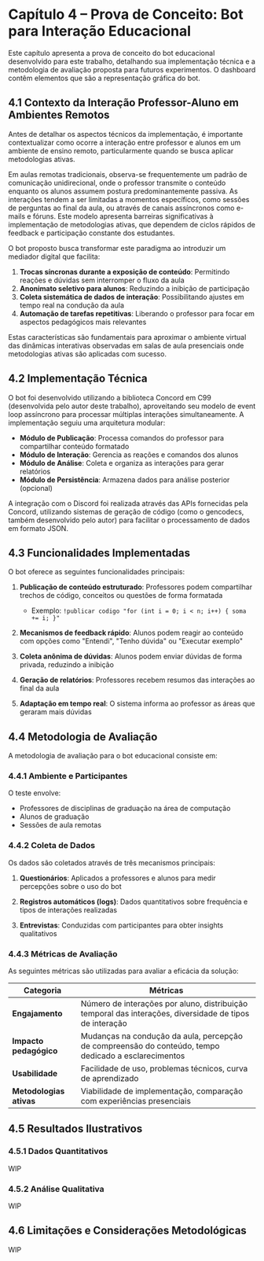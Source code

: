 # **Capítulo 4 – Prova de Conceito: Bot para Interação Educacional**

Este capítulo apresenta a prova de conceito do bot educacional desenvolvido para este trabalho, detalhando sua implementação técnica e a metodologia de avaliação proposta para futuros experimentos. O dashboard contêm elementos que são a representação gráfica do bot.

## 4.1 Contexto da Interação Professor-Aluno em Ambientes Remotos

Antes de detalhar os aspectos técnicos da implementação, é importante contextualizar como ocorre a interação entre professor e alunos em um ambiente de ensino remoto, particularmente quando se busca aplicar metodologias ativas.

Em aulas remotas tradicionais, observa-se frequentemente um padrão de comunicação unidirecional, onde o professor transmite o conteúdo enquanto os alunos assumem postura predominantemente passiva. As interações tendem a ser limitadas a momentos específicos, como sessões de perguntas ao final da aula, ou através de canais assíncronos como e-mails e fóruns. Este modelo apresenta barreiras significativas à implementação de metodologias ativas, que dependem de ciclos rápidos de feedback e participação constante dos estudantes.

O bot proposto busca transformar este paradigma ao introduzir um mediador digital que facilita:

1. **Trocas síncronas durante a exposição de conteúdo**: Permitindo reações e dúvidas sem interromper o fluxo da aula
2. **Anonimato seletivo para alunos**: Reduzindo a inibição de participação
3. **Coleta sistemática de dados de interação**: Possibilitando ajustes em tempo real na condução da aula
4. **Automação de tarefas repetitivas**: Liberando o professor para focar em aspectos pedagógicos mais relevantes

Estas características são fundamentais para aproximar o ambiente virtual das dinâmicas interativas observadas em salas de aula presenciais onde metodologias ativas são aplicadas com sucesso.

## 4.2 Implementação Técnica

O bot foi desenvolvido utilizando a biblioteca Concord em C99 (desenvolvida pelo autor deste trabalho), aproveitando seu modelo de event loop assíncrono para processar múltiplas interações simultaneamente. A implementação seguiu uma arquitetura modular:

- **Módulo de Publicação**: Processa comandos do professor para compartilhar conteúdo formatado
- **Módulo de Interação**: Gerencia as reações e comandos dos alunos
- **Módulo de Análise**: Coleta e organiza as interações para gerar relatórios
- **Módulo de Persistência**: Armazena dados para análise posterior (opcional)

A integração com o Discord foi realizada através das APIs fornecidas pela Concord, utilizando sistemas de geração de código (como o gencodecs, também desenvolvido pelo autor) para facilitar o processamento de dados em formato JSON.

## 4.3 Funcionalidades Implementadas

O bot oferece as seguintes funcionalidades principais:

1. **Publicação de conteúdo estruturado**: Professores podem compartilhar trechos de código, conceitos ou questões de forma formatada
   - Exemplo: `!publicar codigo "for (int i = 0; i < n; i++) { soma += i; }"`

2. **Mecanismos de feedback rápido**: Alunos podem reagir ao conteúdo com opções como "Entendi", "Tenho dúvida" ou "Executar exemplo"

3. **Coleta anônima de dúvidas**: Alunos podem enviar dúvidas de forma privada, reduzindo a inibição

4. **Geração de relatórios**: Professores recebem resumos das interações ao final da aula

5. **Adaptação em tempo real**: O sistema informa ao professor as áreas que geraram mais dúvidas

## 4.4 Metodologia de Avaliação

A metodologia de avaliação para o bot educacional consiste em:

### 4.4.1 Ambiente e Participantes

O teste envolve:
- Professores de disciplinas de graduação na área de computação
- Alunos de graduação
- Sessões de aula remotas

### 4.4.2 Coleta de Dados

Os dados são coletados através de três mecanismos principais:

1. **Questionários**: Aplicados a professores e alunos para medir percepções sobre o uso do bot
   
2. **Registros automáticos (logs)**: Dados quantitativos sobre frequência e tipos de interações realizadas

3. **Entrevistas**: Conduzidas com participantes para obter insights qualitativos

### 4.4.3 Métricas de Avaliação

As seguintes métricas são utilizadas para avaliar a eficácia da solução:

| Categoria | Métricas |
|-----------|----------|
| **Engajamento** | Número de interações por aluno, distribuição temporal das interações, diversidade de tipos de interação |
| **Impacto pedagógico** | Mudanças na condução da aula, percepção de compreensão do conteúdo, tempo dedicado a esclarecimentos |
| **Usabilidade** | Facilidade de uso, problemas técnicos, curva de aprendizado |
| **Metodologias ativas** | Viabilidade de implementação, comparação com experiências presenciais |

## 4.5 Resultados Ilustrativos

### 4.5.1 Dados Quantitativos

WIP

<!---
| Métrica | Intervalo |
|---------|-----------|
| Interação dos alunos com o conteúdo | 70-90% |
| Identificação de dificuldades em tempo real | 75-85% |
| Ajustes na aula com base no feedback | 65-80% |
| Percepção de utilidade sem invasividade | 80-95% |
| Conforto para expressar dúvidas | 75-90% |

-->

### 4.5.2 Análise Qualitativa

WIP

<!---

Aspectos a serem analisados incluem:

- Facilidade dos alunos em expressar dúvidas através do bot
- Percepção dos professores sobre a identificação de tópicos problemáticos
- Curva de aprendizado da ferramenta
- Natureza não invasiva da ferramenta como fator de adoção

-->

## 4.6 Limitações e Considerações Metodológicas

WIP

<!---

A metodologia proposta apresenta algumas limitações que devem ser consideradas:

1. **Amostra limitada**: O número de participantes e disciplinas pode não representar adequadamente todos os contextos educacionais

2. **Efeito novidade**: O interesse inicial pela tecnologia pode influenciar positivamente os resultados de curto prazo

3. **Viés de seleção**: Professores que se voluntariam para o teste podem ter predisposição mais favorável a inovações tecnológicas

4. **Contexto disciplinar**: A aplicação inicial em disciplinas de computação pode não refletir desafios de áreas com diferentes perfis de interação

Estas limitações serão consideradas na análise dos resultados e poderão orientar pesquisas futuras mais abrangentes.

-->
